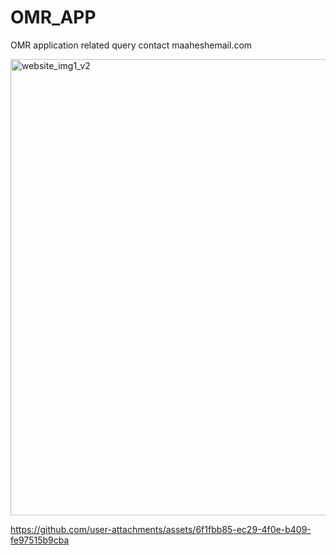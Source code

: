 # OMR_APP
OMR application related query contact maaheshemail.com


<img width="904" height="730" alt="website_img1_v2" src="https://github.com/user-attachments/assets/baafd418-f553-4ae5-8fd4-0f5ccc955c48" />


https://github.com/user-attachments/assets/6f1fbb85-ec29-4f0e-b409-fe97515b9cba


